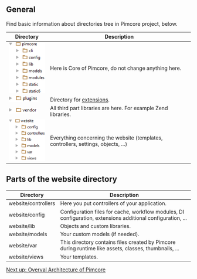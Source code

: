 ## General

Find basic information about directories tree in Pimcore project, below. 

| Directory                                            | Description                                                                          |
|------------------------------------------------------|--------------------------------------------------------------------------------------|
| ![Pimcore directory](../img/Directories_pimcore.png) | Here is Core of Pimcore, do not change anything here.                                |
| ![Plugins directory](../img/Directories_plugins.png) | Directory for [extensions](../Extending_Pimcore/Plugin_Developers_Guide/Example.md). |
| ![Vendor directory](../img/Directories_vendor.png)   | All third part libraries are here. For example Zend libraries.                       |
| ![Website directory](../img/Directories_website.png) | Everything concerning the website (templates, controllers, settings, objects, ...)   |

## Parts of the website directory

| Directory           | Description                                                                                                        |
|---------------------|--------------------------------------------------------------------------------------------------------------------|
| website/controllers | Here you put controllers of your application.                                                                      |
| website/config      | Configuration files for cache, workflow modules, DI configuration, extensions additional configuration, ...        |
| website/lib         | Objects and custom libraries.                                                                                      |
| website/models      | Your custom models (if needed).                                                                                    |
| website/var         | This directory contains files created by Pimcore during runtime like assets, classes, thumbnails, ...              |
| website/views       | Your templates.                                                                                                    |

[Next up: Overval Architecture of Pimcore](./02_Architecture_Overview.md)